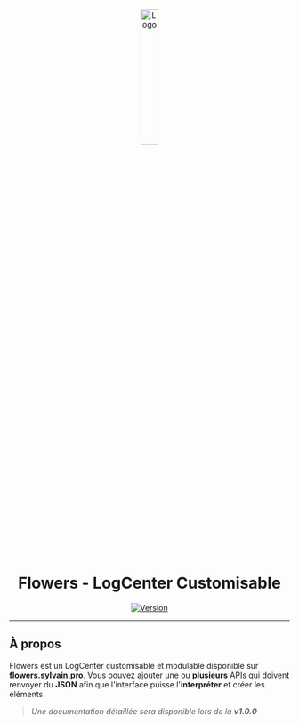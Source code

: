 <div align="center">
  <a href="https://flowers.sylvain.pro"><img src="https://flowers.sylvain.pro/assets/images/logo.png" alt="Logo" width="25%" height="auto"/></a>

  # Flowers - LogCenter Customisable
  [![Version](https://custom-icon-badges.demolab.com/badge/Version%20:-v0.9.0-ee6464?logo=flowers.sylvain.pro&labelColor=23272A)](https://github.com/20syldev/flowers/releases/latest)
</div>

---

## À propos
Flowers est un LogCenter customisable et modulable disponible sur **[flowers.sylvain.pro](https://flowers.sylvain.pro)**.
Vous pouvez ajouter une ou **plusieurs** APIs qui doivent renvoyer du **JSON** afin que l'interface puisse l'**interpréter** et créer les éléments.
> *Une documentation détaillée sera disponible lors de la **v1.0.0***
